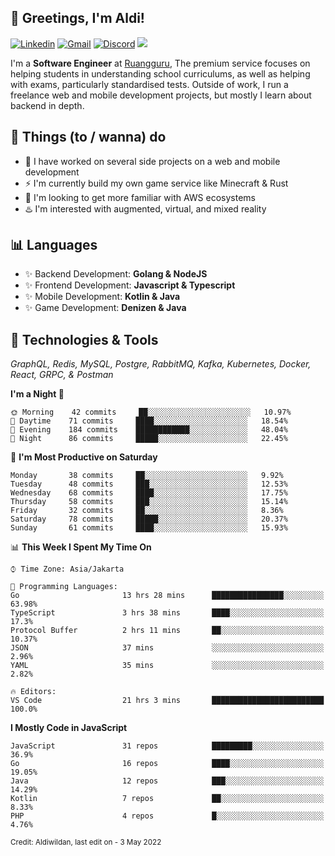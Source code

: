<!-- Greetings -->
## 👋 Greetings, I'm Aldi!

<!-- Social Media -->
[![Linkedin](https://img.shields.io/badge/-aldiwildan-blue?style=flat&logo=Linkedin&logoColor=white)](https://www.linkedin.com/in/aldiwildan/)
[![Gmail](https://img.shields.io/badge/-aldiwild77@gmail.com-c14438?style=flat&logo=Gmail&logoColor=white)](mailto:aldiwild77@gmail.com)
[![Discord](https://img.shields.io/badge/-Chroma-5663F7?style=flat&logo=Discord&logoColor=white)](https://discord.gg/BUxraQ8)
![](https://komarev.com/ghpvc/?username=aldiwildan77&label=Visitor&color=2bbc8a)

<!-- Introduction -->
I'm a **Software Engineer** at [Ruangguru](https://ruangguru.com), The premium service focuses on helping students in understanding school curriculums, as well as helping with exams, particularly standardised tests. Outside of work, I run a freelance web and mobile development projects, but mostly I learn about backend in depth.

## 📃 Things (to / wanna) do
- 🐝 I have worked on several side projects on a web and mobile development
- ⚡ I'm currently build my own game service like Minecraft & Rust
- 🌱 I'm looking to get more familiar with AWS ecosystems
- ♨️ I'm interested with augmented, virtual, and mixed reality

## 📊 Languages
- ✨ Backend Development: **Golang & NodeJS**
- ✨ Frontend Development: **Javascript & Typescript**
- ✨ Mobile Development: **Kotlin & Java**
- ✨ Game Development: **Denizen & Java**

## 🔧 Technologies & Tools
*GraphQL, Redis, MySQL, Postgre, RabbitMQ, Kafka, Kubernetes, Docker, React, GRPC, & Postman*

<!--START_SECTION:waka-->
**I'm a Night 🦉** 

```text
🌞 Morning    42 commits     ██░░░░░░░░░░░░░░░░░░░░░░░   10.97% 
🌆 Daytime    71 commits     ████░░░░░░░░░░░░░░░░░░░░░   18.54% 
🌃 Evening    184 commits    ████████████░░░░░░░░░░░░░   48.04% 
🌙 Night      86 commits     █████░░░░░░░░░░░░░░░░░░░░   22.45%

```
📅 **I'm Most Productive on Saturday** 

```text
Monday       38 commits     ██░░░░░░░░░░░░░░░░░░░░░░░   9.92% 
Tuesday      48 commits     ███░░░░░░░░░░░░░░░░░░░░░░   12.53% 
Wednesday    68 commits     ████░░░░░░░░░░░░░░░░░░░░░   17.75% 
Thursday     58 commits     ███░░░░░░░░░░░░░░░░░░░░░░   15.14% 
Friday       32 commits     ██░░░░░░░░░░░░░░░░░░░░░░░   8.36% 
Saturday     78 commits     █████░░░░░░░░░░░░░░░░░░░░   20.37% 
Sunday       61 commits     ████░░░░░░░░░░░░░░░░░░░░░   15.93%

```


📊 **This Week I Spent My Time On** 

```text
⌚︎ Time Zone: Asia/Jakarta

💬 Programming Languages: 
Go                       13 hrs 28 mins      ████████████████░░░░░░░░░   63.98% 
TypeScript               3 hrs 38 mins       ████░░░░░░░░░░░░░░░░░░░░░   17.3% 
Protocol Buffer          2 hrs 11 mins       ██░░░░░░░░░░░░░░░░░░░░░░░   10.37% 
JSON                     37 mins             ░░░░░░░░░░░░░░░░░░░░░░░░░   2.96% 
YAML                     35 mins             ░░░░░░░░░░░░░░░░░░░░░░░░░   2.82%

🔥 Editors: 
VS Code                  21 hrs 3 mins       █████████████████████████   100.0%

```

**I Mostly Code in JavaScript** 

```text
JavaScript               31 repos            █████████░░░░░░░░░░░░░░░░   36.9% 
Go                       16 repos            ████░░░░░░░░░░░░░░░░░░░░░   19.05% 
Java                     12 repos            ███░░░░░░░░░░░░░░░░░░░░░░   14.29% 
Kotlin                   7 repos             ██░░░░░░░░░░░░░░░░░░░░░░░   8.33% 
PHP                      4 repos             █░░░░░░░░░░░░░░░░░░░░░░░░   4.76%

```



<!--END_SECTION:waka-->

<sub>Credit: Aldiwildan, last edit on - 3 May 2022</sub>
